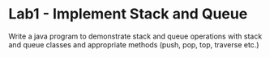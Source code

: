 # Lab1 - Implement Stack and Queue
Write a java program to demonstrate stack and queue operations with stack and queue classes and appropriate methods (push, pop, top, traverse etc.)
